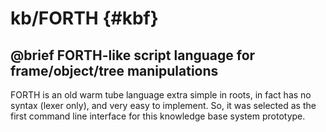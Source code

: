 # kb/FORTH {#kbf}

## @brief FORTH-like script language for frame/object/tree manipulations

FORTH is an old warm tube language extra simple in roots,
in fact has no syntax (lexer only), and very easy to implement.
So, it was selected as the first command line interface
for this knowledge base system prototype.
